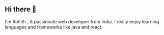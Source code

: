 ## Hi there 👋

I'm Rohith , A passionate web developer from India. I really enjoy learning languages and frameworks like java and react.
